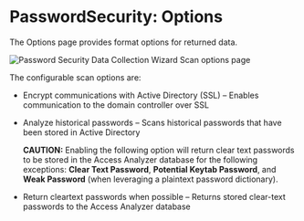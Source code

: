 # PasswordSecurity: Options

The Options page provides format options for returned data.

![Password Security Data Collection Wizard Scan options page](/img/product_docs/accessanalyzer/12.0/admin/datacollector/passwordsecurity/options.webp)

The configurable scan options are:

- Encrypt communications with Active Directory (SSL) – Enables communication to the domain
  controller over SSL
- Analyze historical passwords – Scans historical passwords that have been stored in Active
  Directory

    **CAUTION:** Enabling the following option will return clear text passwords to be stored in the
    Access Analyzer database for the following exceptions: **Clear Text Password**, **Potential
    Keytab Password**, and **Weak Password** (when leveraging a plaintext password dictionary).

- Return cleartext passwords when possible – Returns stored clear-text passwords to the Access
  Analyzer database

